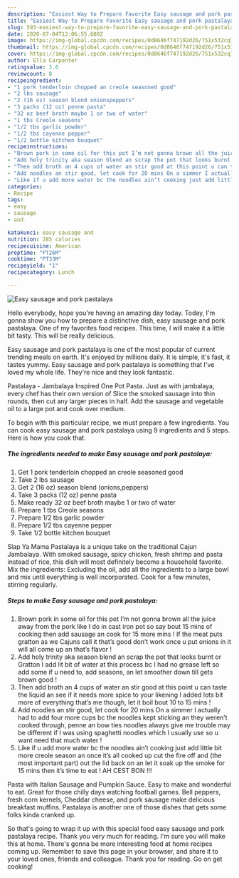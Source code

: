 ```yaml
---
description: "Easiest Way to Prepare Favorite Easy sausage and pork pastalaya"
title: "Easiest Way to Prepare Favorite Easy sausage and pork pastalaya"
slug: 593-easiest-way-to-prepare-favorite-easy-sausage-and-pork-pastalaya
date: 2020-07-04T12:06:55.680Z
image: https://img-global.cpcdn.com/recipes/0d8646f747192d26/751x532cq70/easy-sausage-and-pork-pastalaya-recipe-main-photo.jpg
thumbnail: https://img-global.cpcdn.com/recipes/0d8646f747192d26/751x532cq70/easy-sausage-and-pork-pastalaya-recipe-main-photo.jpg
cover: https://img-global.cpcdn.com/recipes/0d8646f747192d26/751x532cq70/easy-sausage-and-pork-pastalaya-recipe-main-photo.jpg
author: Ella Carpenter
ratingvalue: 3.6
reviewcount: 8
recipeingredient:
- "1 pork tenderloin chopped an creole seasoned good"
- "2 lbs sausage"
- "2 (16 oz) season blend onionspeppers"
- "3 packs (12 oz) penne pasta"
- "32 oz beef broth maybe 1 or two of water"
- "1 tbs Creole seasons"
- "1/2 tbs garlic powder"
- "1/2 tbs cayenne pepper"
- "1/2 bottle kitchen bouquet"
recipeinstructions:
- "Brown pork in some oil for this pot I’m not gonna brown all the juice away from the pork like I do in cast iron pot so say bout 15 mins of cooking then add sausage an cook for 15 more mins ! If the meat puts gratton as we Cajuns call it that’s good don’t work once u put onions in it will all come up an that’s flavor !"
- "Add holy trinity aka season blend an scrap the pot that looks burnt or Gratton I add lit bit of water at this process bc I had no grease left so add some if u need to, add seasons, an let smoother down till gets brown good !"
- "Then add broth an 4 cups of water an stir good at this point u can taste the liquid an see if it needs more spice to your likening I added lots bit more of everything that’s me though, let it boil bout 10 to 15 mins !"
- "Add noodles an stir good, let cook for 20 mins On a simmer I actually had to add four more cups bc the noodles kept sticking an they weren’t cooked through, penne an bow ties noodles always give me trouble may be different if I was using spaghetti noodles which I usually use so u want need that much water !"
- "Like if u add more water bc the noodles ain’t cooking just add little bit more creole season an once it’s all cooked up cut the fire off and (the most important part) out the lid back on an let it soak up the smoke for 15 mins then it’s time to eat ! AH CEST BON !!!"
categories:
- Recipe
tags:
- easy
- sausage
- and

katakunci: easy sausage and 
nutrition: 285 calories
recipecuisine: American
preptime: "PT26M"
cooktime: "PT33M"
recipeyield: "1"
recipecategory: Lunch

---
```



![Easy sausage and pork pastalaya](https://img-global.cpcdn.com/recipes/0d8646f747192d26/751x532cq70/easy-sausage-and-pork-pastalaya-recipe-main-photo.jpg)

Hello everybody, hope you're having an amazing day today. Today, I'm gonna show you how to prepare a distinctive dish, easy sausage and pork pastalaya. One of my favorites food recipes. This time, I will make it a little bit tasty. This will be really delicious.

Easy sausage and pork pastalaya is one of the most popular of current trending meals on earth. It's enjoyed by millions daily. It is simple, it's fast, it tastes yummy. Easy sausage and pork pastalaya is something that I've loved my whole life. They're nice and they look fantastic.

Pastalaya - Jambalaya Inspired One Pot Pasta. Just as with jambalaya, every chef has their own version of Slice the smoked sausage into thin rounds, then cut any larger pieces in half. Add the sausage and vegetable oil to a large pot and cook over medium.


To begin with this particular recipe, we must prepare a few ingredients. You can cook easy sausage and pork pastalaya using 9 ingredients and 5 steps. Here is how you cook that.

<!--inarticleads1-->

##### The ingredients needed to make Easy sausage and pork pastalaya:

1. Get 1 pork tenderloin chopped an creole seasoned good
1. Take 2 lbs sausage
1. Get 2 (16 oz) season blend (onions,peppers)
1. Take 3 packs (12 oz) penne pasta
1. Make ready 32 oz beef broth maybe 1 or two of water
1. Prepare 1 tbs Creole seasons
1. Prepare 1/2 tbs garlic powder
1. Prepare 1/2 tbs cayenne pepper
1. Take 1/2 bottle kitchen bouquet


Slap Ya Mama Pastalaya is a unique take on the traditional Cajun Jambalaya. With smoked sausage, spicy chicken, fresh shrimp and pasta instead of rice, this dish will most definitely become a household favorite. Mix the ingredients: Excluding the oil, add all the ingredients to a large bowl and mix until everything is well incorporated. Cook for a few minutes, stirring regularly. 

<!--inarticleads2-->

##### Steps to make Easy sausage and pork pastalaya:

1. Brown pork in some oil for this pot I’m not gonna brown all the juice away from the pork like I do in cast iron pot so say bout 15 mins of cooking then add sausage an cook for 15 more mins ! If the meat puts gratton as we Cajuns call it that’s good don’t work once u put onions in it will all come up an that’s flavor !
1. Add holy trinity aka season blend an scrap the pot that looks burnt or Gratton I add lit bit of water at this process bc I had no grease left so add some if u need to, add seasons, an let smoother down till gets brown good !
1. Then add broth an 4 cups of water an stir good at this point u can taste the liquid an see if it needs more spice to your likening I added lots bit more of everything that’s me though, let it boil bout 10 to 15 mins !
1. Add noodles an stir good, let cook for 20 mins On a simmer I actually had to add four more cups bc the noodles kept sticking an they weren’t cooked through, penne an bow ties noodles always give me trouble may be different if I was using spaghetti noodles which I usually use so u want need that much water !
1. Like if u add more water bc the noodles ain’t cooking just add little bit more creole season an once it’s all cooked up cut the fire off and (the most important part) out the lid back on an let it soak up the smoke for 15 mins then it’s time to eat ! AH CEST BON !!!


Pasta with Italian Sausage and Pumpkin Sauce. Easy to make and wonderful to eat. Great for those chilly days watching football games. Bell peppers, fresh corn kernels, Cheddar cheese, and pork sausage make delicious breakfast muffins. Pastalaya is another one of those dishes that gets some folks kinda cranked up. 

So that's going to wrap it up with this special food easy sausage and pork pastalaya recipe. Thank you very much for reading. I'm sure you will make this at home. There's gonna be more interesting food at home recipes coming up. Remember to save this page in your browser, and share it to your loved ones, friends and colleague. Thank you for reading. Go on get cooking!
